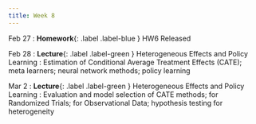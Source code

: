 ```yaml
---
title: Week 8
---
```

Feb 27
: **Homework**{: .label .label-blue } HW6 Released

Feb 28
: **Lecture**{: .label .label-green } Heterogeneous Effects and Policy Learning
: Estimation of Conditional Average Treatment Effects (CATE); meta learners; neural network methods; policy learning

Mar 2
: **Lecture**{: .label .label-green } Heterogeneous Effects and Policy Learning
: Evaluation and model selection of CATE methods; for Randomized Trials; for Observational Data; hypothesis testing for heterogeneity
